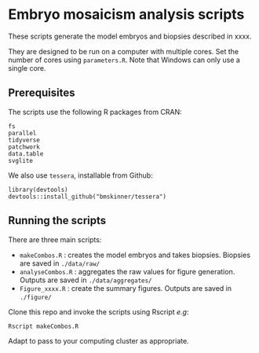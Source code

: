 # Embryo mosaicism analysis scripts

These scripts generate the model embryos and biopsies described in xxxx.

They are designed to be run on a computer with multiple cores. Set the number of
cores using `parameters.R`. Note that Windows can only use a single core.

## Prerequisites

The scripts use the following R packages from CRAN:

```
fs
parallel
tidyverse
patchwork
data.table
svglite
```

We also use `tessera`, installable from Github:

```
library(devtools)
devtools::install_github("bmskinner/tessera")
```


## Running the scripts

There are three main scripts:

- `makeCombos.R` : creates the model embryos and takes biopsies. Biopsies are saved in `./data/raw/`
- `analyseCombos.R` : aggregates the raw values for figure generation. Outputs are saved in `./data/aggregates/`
- `Figure_xxxx.R` : create the summary figures. Outputs are saved in `./figure/`

Clone this repo and invoke the scripts using Rscript _e.g_:

```
Rscript makeCombos.R
```

Adapt to pass to your computing cluster as appropriate.